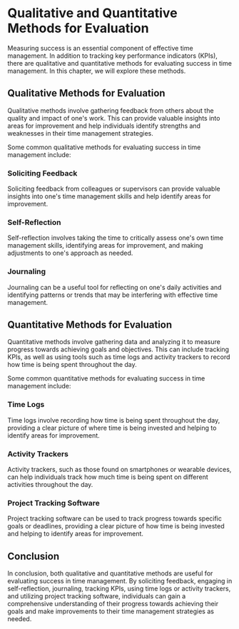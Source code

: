 # Qualitative and Quantitative Methods for Evaluation

Measuring success is an essential component of effective time management. In addition to tracking key performance indicators (KPIs), there are qualitative and quantitative methods for evaluating success in time management. In this chapter, we will explore these methods.

Qualitative Methods for Evaluation
----------------------------------

Qualitative methods involve gathering feedback from others about the quality and impact of one's work. This can provide valuable insights into areas for improvement and help individuals identify strengths and weaknesses in their time management strategies.

Some common qualitative methods for evaluating success in time management include:

### Soliciting Feedback

Soliciting feedback from colleagues or supervisors can provide valuable insights into one's time management skills and help identify areas for improvement.

### Self-Reflection

Self-reflection involves taking the time to critically assess one's own time management skills, identifying areas for improvement, and making adjustments to one's approach as needed.

### Journaling

Journaling can be a useful tool for reflecting on one's daily activities and identifying patterns or trends that may be interfering with effective time management.

Quantitative Methods for Evaluation
-----------------------------------

Quantitative methods involve gathering data and analyzing it to measure progress towards achieving goals and objectives. This can include tracking KPIs, as well as using tools such as time logs and activity trackers to record how time is being spent throughout the day.

Some common quantitative methods for evaluating success in time management include:

### Time Logs

Time logs involve recording how time is being spent throughout the day, providing a clear picture of where time is being invested and helping to identify areas for improvement.

### Activity Trackers

Activity trackers, such as those found on smartphones or wearable devices, can help individuals track how much time is being spent on different activities throughout the day.

### Project Tracking Software

Project tracking software can be used to track progress towards specific goals or deadlines, providing a clear picture of how time is being invested and helping to identify areas for improvement.

Conclusion
----------

In conclusion, both qualitative and quantitative methods are useful for evaluating success in time management. By soliciting feedback, engaging in self-reflection, journaling, tracking KPIs, using time logs or activity trackers, and utilizing project tracking software, individuals can gain a comprehensive understanding of their progress towards achieving their goals and make improvements to their time management strategies as needed.
